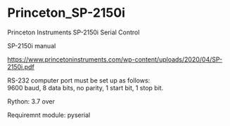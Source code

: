 # Princeton_SP-2150i
Princeton Instruments SP-2150i Serial Control

SP-2150i manual

https://www.princetoninstruments.com/wp-content/uploads/2020/04/SP-2150i.pdf

RS-232 computer port must be set up as follows:  
9600 baud, 8 data bits, no parity, 1 start bit, 1 stop bit.  

Rython: 3.7 over

Requiremnt module: pyserial
